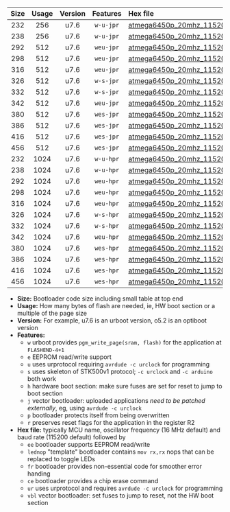 |Size|Usage|Version|Features|Hex file|
|:-:|:-:|:-:|:-:|:--|
|232|256|u7.6|`w-u-jpr`|[atmega6450p_20mhz_115200bps_ur_vbl.hex](https://raw.githubusercontent.com/stefanrueger/urboot/main/bootloaders/atmega6450p/fcpu_20mhz/115200_bps/atmega6450p_20mhz_115200bps_ur_vbl.hex)|
|238|256|u7.6|`w-u-jpr`|[atmega6450p_20mhz_115200bps_lednop_ur_vbl.hex](https://raw.githubusercontent.com/stefanrueger/urboot/main/bootloaders/atmega6450p/fcpu_20mhz/115200_bps/atmega6450p_20mhz_115200bps_lednop_ur_vbl.hex)|
|292|512|u7.6|`weu-jpr`|[atmega6450p_20mhz_115200bps_ee_ur_vbl.hex](https://raw.githubusercontent.com/stefanrueger/urboot/main/bootloaders/atmega6450p/fcpu_20mhz/115200_bps/atmega6450p_20mhz_115200bps_ee_ur_vbl.hex)|
|298|512|u7.6|`weu-jpr`|[atmega6450p_20mhz_115200bps_ee_lednop_ur_vbl.hex](https://raw.githubusercontent.com/stefanrueger/urboot/main/bootloaders/atmega6450p/fcpu_20mhz/115200_bps/atmega6450p_20mhz_115200bps_ee_lednop_ur_vbl.hex)|
|316|512|u7.6|`weu-jpr`|[atmega6450p_20mhz_115200bps_ee_lednop_fr_ur_vbl.hex](https://raw.githubusercontent.com/stefanrueger/urboot/main/bootloaders/atmega6450p/fcpu_20mhz/115200_bps/atmega6450p_20mhz_115200bps_ee_lednop_fr_ur_vbl.hex)|
|326|512|u7.6|`w-s-jpr`|[atmega6450p_20mhz_115200bps_vbl.hex](https://raw.githubusercontent.com/stefanrueger/urboot/main/bootloaders/atmega6450p/fcpu_20mhz/115200_bps/atmega6450p_20mhz_115200bps_vbl.hex)|
|332|512|u7.6|`w-s-jpr`|[atmega6450p_20mhz_115200bps_lednop_vbl.hex](https://raw.githubusercontent.com/stefanrueger/urboot/main/bootloaders/atmega6450p/fcpu_20mhz/115200_bps/atmega6450p_20mhz_115200bps_lednop_vbl.hex)|
|342|512|u7.6|`weu-jpr`|[atmega6450p_20mhz_115200bps_ee_lednop_fr_ce_ur_vbl.hex](https://raw.githubusercontent.com/stefanrueger/urboot/main/bootloaders/atmega6450p/fcpu_20mhz/115200_bps/atmega6450p_20mhz_115200bps_ee_lednop_fr_ce_ur_vbl.hex)|
|380|512|u7.6|`wes-jpr`|[atmega6450p_20mhz_115200bps_ee_vbl.hex](https://raw.githubusercontent.com/stefanrueger/urboot/main/bootloaders/atmega6450p/fcpu_20mhz/115200_bps/atmega6450p_20mhz_115200bps_ee_vbl.hex)|
|386|512|u7.6|`wes-jpr`|[atmega6450p_20mhz_115200bps_ee_lednop_vbl.hex](https://raw.githubusercontent.com/stefanrueger/urboot/main/bootloaders/atmega6450p/fcpu_20mhz/115200_bps/atmega6450p_20mhz_115200bps_ee_lednop_vbl.hex)|
|416|512|u7.6|`wes-jpr`|[atmega6450p_20mhz_115200bps_ee_lednop_fr_vbl.hex](https://raw.githubusercontent.com/stefanrueger/urboot/main/bootloaders/atmega6450p/fcpu_20mhz/115200_bps/atmega6450p_20mhz_115200bps_ee_lednop_fr_vbl.hex)|
|456|512|u7.6|`wes-jpr`|[atmega6450p_20mhz_115200bps_ee_lednop_fr_ce_vbl.hex](https://raw.githubusercontent.com/stefanrueger/urboot/main/bootloaders/atmega6450p/fcpu_20mhz/115200_bps/atmega6450p_20mhz_115200bps_ee_lednop_fr_ce_vbl.hex)|
|232|1024|u7.6|`w-u-hpr`|[atmega6450p_20mhz_115200bps_ur.hex](https://raw.githubusercontent.com/stefanrueger/urboot/main/bootloaders/atmega6450p/fcpu_20mhz/115200_bps/atmega6450p_20mhz_115200bps_ur.hex)|
|238|1024|u7.6|`w-u-hpr`|[atmega6450p_20mhz_115200bps_lednop_ur.hex](https://raw.githubusercontent.com/stefanrueger/urboot/main/bootloaders/atmega6450p/fcpu_20mhz/115200_bps/atmega6450p_20mhz_115200bps_lednop_ur.hex)|
|292|1024|u7.6|`weu-hpr`|[atmega6450p_20mhz_115200bps_ee_ur.hex](https://raw.githubusercontent.com/stefanrueger/urboot/main/bootloaders/atmega6450p/fcpu_20mhz/115200_bps/atmega6450p_20mhz_115200bps_ee_ur.hex)|
|298|1024|u7.6|`weu-hpr`|[atmega6450p_20mhz_115200bps_ee_lednop_ur.hex](https://raw.githubusercontent.com/stefanrueger/urboot/main/bootloaders/atmega6450p/fcpu_20mhz/115200_bps/atmega6450p_20mhz_115200bps_ee_lednop_ur.hex)|
|316|1024|u7.6|`weu-hpr`|[atmega6450p_20mhz_115200bps_ee_lednop_fr_ur.hex](https://raw.githubusercontent.com/stefanrueger/urboot/main/bootloaders/atmega6450p/fcpu_20mhz/115200_bps/atmega6450p_20mhz_115200bps_ee_lednop_fr_ur.hex)|
|326|1024|u7.6|`w-s-hpr`|[atmega6450p_20mhz_115200bps.hex](https://raw.githubusercontent.com/stefanrueger/urboot/main/bootloaders/atmega6450p/fcpu_20mhz/115200_bps/atmega6450p_20mhz_115200bps.hex)|
|332|1024|u7.6|`w-s-hpr`|[atmega6450p_20mhz_115200bps_lednop.hex](https://raw.githubusercontent.com/stefanrueger/urboot/main/bootloaders/atmega6450p/fcpu_20mhz/115200_bps/atmega6450p_20mhz_115200bps_lednop.hex)|
|342|1024|u7.6|`weu-hpr`|[atmega6450p_20mhz_115200bps_ee_lednop_fr_ce_ur.hex](https://raw.githubusercontent.com/stefanrueger/urboot/main/bootloaders/atmega6450p/fcpu_20mhz/115200_bps/atmega6450p_20mhz_115200bps_ee_lednop_fr_ce_ur.hex)|
|380|1024|u7.6|`wes-hpr`|[atmega6450p_20mhz_115200bps_ee.hex](https://raw.githubusercontent.com/stefanrueger/urboot/main/bootloaders/atmega6450p/fcpu_20mhz/115200_bps/atmega6450p_20mhz_115200bps_ee.hex)|
|386|1024|u7.6|`wes-hpr`|[atmega6450p_20mhz_115200bps_ee_lednop.hex](https://raw.githubusercontent.com/stefanrueger/urboot/main/bootloaders/atmega6450p/fcpu_20mhz/115200_bps/atmega6450p_20mhz_115200bps_ee_lednop.hex)|
|416|1024|u7.6|`wes-hpr`|[atmega6450p_20mhz_115200bps_ee_lednop_fr.hex](https://raw.githubusercontent.com/stefanrueger/urboot/main/bootloaders/atmega6450p/fcpu_20mhz/115200_bps/atmega6450p_20mhz_115200bps_ee_lednop_fr.hex)|
|456|1024|u7.6|`wes-hpr`|[atmega6450p_20mhz_115200bps_ee_lednop_fr_ce.hex](https://raw.githubusercontent.com/stefanrueger/urboot/main/bootloaders/atmega6450p/fcpu_20mhz/115200_bps/atmega6450p_20mhz_115200bps_ee_lednop_fr_ce.hex)|

- **Size:** Bootloader code size including small table at top end
- **Usage:** How many bytes of flash are needed, ie, HW boot section or a multiple of the page size
- **Version:** For example, u7.6 is an urboot version, o5.2 is an optiboot version
- **Features:**
  + `w` urboot provides `pgm_write_page(sram, flash)` for the application at `FLASHEND-4+1`
  + `e` EEPROM read/write support
  + `u` uses urprotocol requiring `avrdude -c urclock` for programming
  + `s` uses skeleton of STK500v1 protocol; `-c urclock` and `-c arduino` both work
  + `h` hardware boot section: make sure fuses are set for reset to jump to boot section
  + `j` vector bootloader: uploaded applications *need to be patched externally*, eg, using `avrdude -c urclock`
  + `p` bootloader protects itself from being overwritten
  + `r` preserves reset flags for the application in the register R2
- **Hex file:** typically MCU name, oscillator frequency (16 MHz default) and baud rate (115200 default) followed by
  + `ee` bootloader supports EEPROM read/write
  + `lednop` "template" bootloader contains `mov rx,rx` nops that can be replaced to toggle LEDs
  + `fr` bootloader provides non-essential code for smoother error handing
  + `ce` bootloader provides a chip erase command
  + `ur` uses urprotocol and requires `avrdude -c urclock` for programming
  + `vbl` vector bootloader: set fuses to jump to reset, not the HW boot section
